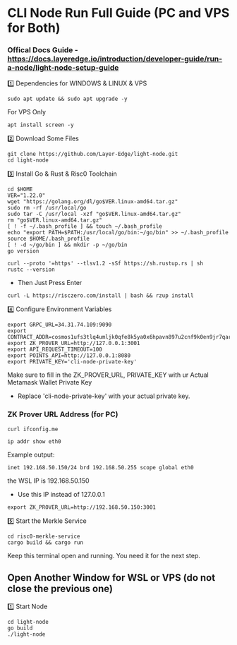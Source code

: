 # CLI Node Run Full Guide (PC and VPS for Both)

### Offical Docs Guide - https://docs.layeredge.io/introduction/developer-guide/run-a-node/light-node-setup-guide

1️⃣ Dependencies for WINDOWS & LINUX & VPS
```
sudo apt update && sudo apt upgrade -y
```

For VPS Only
```
apt install screen -y
```

2️⃣ Download Some Files
```
git clone https://github.com/Layer-Edge/light-node.git
cd light-node
```

3️⃣ Install Go & Rust & Risc0 Toolchain
```
cd $HOME
VER="1.22.0"
wget "https://golang.org/dl/go$VER.linux-amd64.tar.gz"
sudo rm -rf /usr/local/go
sudo tar -C /usr/local -xzf "go$VER.linux-amd64.tar.gz"
rm "go$VER.linux-amd64.tar.gz"
[ ! -f ~/.bash_profile ] && touch ~/.bash_profile
echo "export PATH=$PATH:/usr/local/go/bin:~/go/bin" >> ~/.bash_profile
source $HOME/.bash_profile
[ ! -d ~/go/bin ] && mkdir -p ~/go/bin
go version
```
```
curl --proto '=https' --tlsv1.2 -sSf https://sh.rustup.rs | sh
rustc --version
```
- Then Just Press Enter
```
curl -L https://risczero.com/install | bash && rzup install
```

4️⃣ Configure Environment Variables
```
export GRPC_URL=34.31.74.109:9090
export CONTRACT_ADDR=cosmos1ufs3tlq4umljk0qfe8k5ya0x6hpavn897u2cnf9k0en9jr7qarqqt56709
export ZK_PROVER_URL=http://127.0.0.1:3001
export API_REQUEST_TIMEOUT=100
export POINTS_API=http://127.0.0.1:8080
export PRIVATE_KEY='cli-node-private-key'
```
Make sure to fill in the ZK_PROVER_URL, PRIVATE_KEY with ur Actual Metamask Wallet Private Key
- Replace 'cli-node-private-key' with your actual private key.

### ZK Prover URL Address (for PC)
```
curl ifconfig.me
```
```
ip addr show eth0
```
Example output:
```
inet 192.168.50.150/24 brd 192.168.50.255 scope global eth0
```
the WSL IP is 192.168.50.150
- Use this IP instead of 127.0.0.1
```
export ZK_PROVER_URL=http://192.168.50.150:3001
```

5️⃣ Start the Merkle Service
```
cd risc0-merkle-service
cargo build && cargo run
```
Keep this terminal open and running. You need it for the next step.

## Open Another Window for WSL or VPS (do not close the previous one)

1️⃣ Start Node
```
cd light-node
go build
./light-node
```



